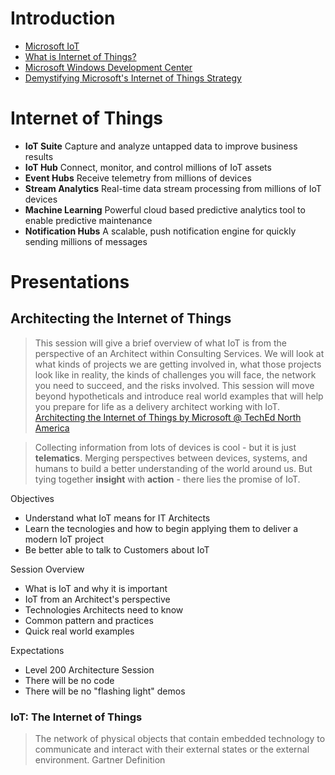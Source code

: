 # Introduction

- [Microsoft IoT](https://blogs.microsoft.com/iot/)
- [What is Internet of Things?](https://www.microsoft.com/en-us/server-cloud/internet-of-things/)
- [Microsoft Windows Development Center](https://developer.microsoft.com/en-us/windows/iot)
- [Demystifying Microsoft's Internet of Things Strategy](http://www.forbes.com/sites/janakirammsv/2015/10/20/demystifying-microsofts-internet-of-things-strategy/#5a1017313bd7)

# Internet of Things

- __IoT Suite__ Capture and analyze untapped data to improve business results
- __IoT Hub__ Connect, monitor, and control millions of IoT assets
- __Event Hubs__ Receive telemetry from millions of devices
- __Stream Analytics__ Real-time data stream processing from millions of IoT devices
- __Machine Learning__ Powerful cloud based predictive analytics tool to enable predictive maintenance
- __Notification Hubs__ A scalable, push notification engine for quickly sending millions of messages

# Presentations

## Architecting the Internet of Things

> This session will give a brief overview of what IoT is from the perspective of an Architect within Consulting Services. We will look at what kinds of projects we are getting involved in, what those projects look like in reality, the kinds of challenges you will face, the network you need to succeed, and the risks involved. This session will move beyond hypotheticals and introduce real world examples that will help you prepare for life as a delivery architect working with IoT. [Architecting the Internet of Things by Microsoft @ TechEd North America](https://www.youtube.com/watch?v=ZMHQu_X0Ijk)

> Collecting information from lots of devices is cool - but it is just __telematics__. Merging perspectives between devices, systems, and humans to build a better understanding of the world around us. But tying together __insight__ with __action__ - there lies the promise of IoT. 

Objectives

- Understand what IoT means for IT Architects
- Learn the tecnologies and how to begin applying  them to deliver a modern IoT project
- Be better able to talk to Customers about IoT

Session Overview

- What is IoT and why it is important
- IoT from an Architect's perspective
- Technologies Architects need to know
- Common pattern and practices
- Quick real world examples

Expectations

- Level 200 Architecture Session
- There will be no code
- There will be no "flashing light" demos

### IoT: The Internet of Things

> The network of physical objects that contain embedded technology to communicate  and interact with their external states or the external environment. Gartner Definition